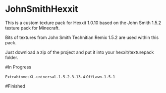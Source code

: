 JohnSmithHexxit
===============
This is a custom texture pack for Hexxit 1.0.10 based on the John Smith 1.5.2 texture pack for Minecraft.

Bits of textures from John Smith Technitian Remix 1.5.2 are used within this pack.

Just download a zip of the project and put it into your hexxit/texturepack folder.


#In Progress

```ExtrabiomesXL-universal-1.5.2-3.13.4```
```OffLawn-1.5.1```

#Finished

